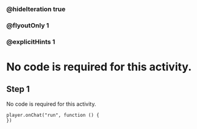 ### @hideIteration true 
### @flyoutOnly 1
### @explicitHints 1


# No code is required for this activity. 
## Step 1
No code is required for this activity. 

```template
player.onChat("run", function () {
})
```
